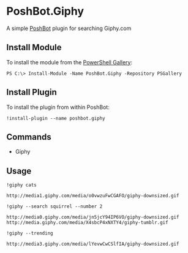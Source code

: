 
# PoshBot.Giphy

A simple [PoshBot](https://github.com/devblackops/PoshBot) plugin for searching Giphy.com

## Install Module

To install the module from the [PowerShell Gallery](https://www.powershellgallery.com/):

```
PS C:\> Install-Module -Name PoshBot.Giphy -Repository PSGallery
```

## Install Plugin

To install the plugin from within PoshBot:

```
!install-plugin --name poshbot.giphy
```

## Commands

- Giphy

## Usage

```
!giphy cats

http://media1.giphy.com/media/o0vwzuFwCGAFO/giphy-downsized.gif
```

```
!giphy --search squirrel --number 2

http://media0.giphy.com/media/jn5jcY94IP6VO/giphy-downsized.gif
http://media.giphy.com/media/X4sbcP4xNXTY4/giphy-tumblr.gif
```

```
!giphy --trending

http://media3.giphy.com/media/lYevwCwCSlfIA/giphy-downsized.gif
```
